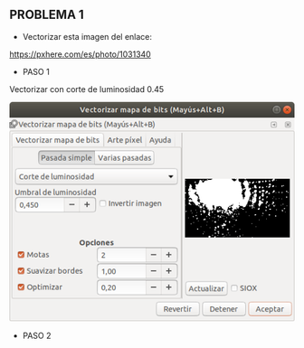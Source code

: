 ## PROBLEMA 1

- Vectorizar esta imagen del enlace:

https://pxhere.com/es/photo/1031340

* PASO 1

Vectorizar con corte de luminosidad 0.45

![](https://github.com/chenbangwei/SOLDADURA-Y-DISENO/blob/main/Captura%20de%20pantalla%20de%202021-04-23%2012-24-44.png)

* PASO 2 
